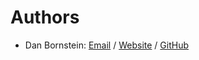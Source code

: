 Authors
=======

* Dan Bornstein:
  [Email](mailto:hello-dan@murtbo.com) /
  [Website](https://milk.com/) /
  [GitHub](https://github.com/danfuzz)
